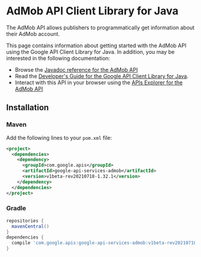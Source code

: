 # AdMob API Client Library for Java

The AdMob API allows publishers to programmatically get information about their AdMob account. 

This page contains information about getting started with the AdMob API
using the Google API Client Library for Java. In addition, you may be interested
in the following documentation:

* Browse the [Javadoc reference for the AdMob API][javadoc]
* Read the [Developer's Guide for the Google API Client Library for Java][google-api-client].
* Interact with this API in your browser using the [APIs Explorer for the AdMob API][api-explorer]

## Installation

### Maven

Add the following lines to your `pom.xml` file:

```xml
<project>
  <dependencies>
    <dependency>
      <groupId>com.google.apis</groupId>
      <artifactId>google-api-services-admob</artifactId>
      <version>v1beta-rev20210718-1.32.1</version>
    </dependency>
  </dependencies>
</project>
```

### Gradle

```gradle
repositories {
  mavenCentral()
}
dependencies {
  compile 'com.google.apis:google-api-services-admob:v1beta-rev20210718-1.32.1'
}
```

[javadoc]: https://googleapis.dev/java/google-api-services-admob/latest/index.html
[google-api-client]: https://github.com/googleapis/google-api-java-client/
[api-explorer]: https://developers.google.com/apis-explorer/#p/admob/v1/
